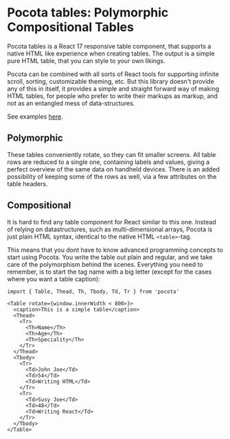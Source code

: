 # Pocota tables: Polymorphic Compositional Tables

Pocota tables is a React 17 responsive table component, that supports a native HTML like experience when creating tables. The output is a simple pure HTML table, that you can style to your own likings.

Pocota can be combined with all sorts of React tools for supporting infinite scroll, sorting, customizable theming, etc. But this library doesn't provide any of this in itself, it provides a simple and straight forward way of making HTML tables, for people who prefer to write their markups as markup, and not as an entangled mess of data-structures.

See examples [here](https://lebbe.github.io/pocota/).

## Polymorphic

These tables conveniently rotate, so they can fit smaller screens. All table rows are reduced to a single one, containing labels and values, giving a perfect overview of the same data on handheld devices. There is an added possibility of keeping some of the rows as well, via a few attributes on the table headers.

## Compositional

It is hard to find any table component for React similar to this one. Instead of relying on datastructures, such as multi-dimensional arrays, Pocota is just plain HTML syntax, identical to the native HTML `<table>`-tag.

This means that you dont have to know advanced programming concepts to start using Pocota. You write the table out plain and regular, and we take care of the polymorphism behind the scenes. Everything you need to remember, is to start the tag name with a big letter (except for the cases where you want a table caption):

```
import { Table, Thead, Th, Tbody, Td, Tr } from 'pocota'

<Table rotate={window.innerWidth < 800>}>
  <caption>This is a simple table</caption>
  <Thead>
    <Tr>
      <Th>Name</Th>
	  <Th>Age</Th>
	  <Th>Speciality</Th>
    </Tr>
  </Thead>
  <Tbody>
    <Tr>
	  <Td>John Joe</Td>
	  <Td>54</Td>
	  <Td>Writing HTML</Td>
    </Tr>
	<Tr>
	  <Td>Susy Joe</Td>
	  <Td>48</Td>
	  <Td>Writing React</Td>
	</Tr>
  </Tbody>
</Table>
```

